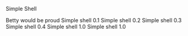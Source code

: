 Simple Shell

Betty would be proud
Simple shell 0.1
Simple shell 0.2
Simple shell 0.3
Simple shell 0.4
Simple shell 1.0
Simple shell 1.0

